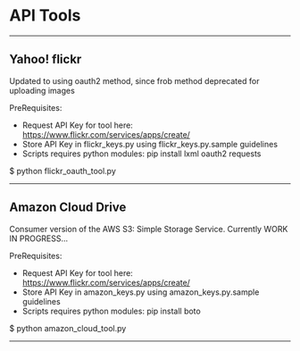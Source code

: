 # API Tools

---

## Yahoo! flickr

Updated to using oauth2 method, since frob method deprecated for uploading images

PreRequisites:
* Request API Key for tool here: https://www.flickr.com/services/apps/create/
* Store API Key in flickr_keys.py using flickr_keys.py.sample guidelines
* Scripts requires python modules: pip install lxml oauth2 requests

$ python flickr_oauth_tool.py

---

## Amazon Cloud Drive

Consumer version of the AWS S3: Simple Storage Service.  Currently WORK IN PROGRESS...

PreRequisites:
* Request API Key for tool here: https://www.flickr.com/services/apps/create/
* Store API Key in amazon_keys.py using amazon_keys.py.sample guidelines
* Scripts requires python modules: pip install boto

$ python amazon_cloud_tool.py

---
